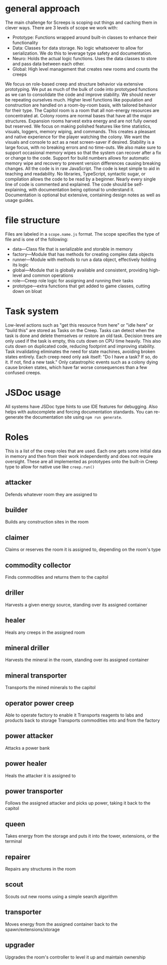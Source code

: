 # general approach
The main challenge for Screeps is scoping out things and caching them in clever ways.
There are 3 levels of scope we work with:
- Prototype: Functions wrapped around built-in classes to enhance their functionality
- Data: Classes for data storage. No logic whatsoever to allow for serialization. We do this to leverage type safety and documentation.
- Neuro: Holds the actual logic functions. Uses the data classes to store and pass data between each other.
- Global: High level management that creates new rooms and counts the creeps

We focus on role-based creep and structure behavior via extensive prototyping.
We put as much of the bulk of code into prototyped functions as we can to consolidate the code and improve stability.
We should never be repeating ourselves much.
Higher level functions like population and construction are handled on a room-by-room basis, with tailored behavior for
their type.
The Capitol room is a room that all non-energy resources are concentrated at.
Colony rooms are normal bases that have all the major structures.
Expansion rooms harvest extra energy and are not fully owned but reserved.
We focus on making polished features like time statistics, visuals, loggers, memory wiping, and commands.
This creates a pleasant and native experience for the player watching the colony.
We want the visuals and console to act as a neat screen-saver if desired.
Stability is a large focus, with no breaking errors and no time-outs.
We also make sure to support occasional memory wipes so that the system can recover after a fix or change to the code.
Support for build numbers allows for automatic memory wipe and recovery to prevent version differences causing breaking
changes.
All the code is in raw JavaScript.
The code is kept simple to aid in teaching and readability.
No libraries, TypeScript, syntactic sugar, or compilation allows the code to be read by a beginner.
Nearly every single line of code is commented and explained.
The code should be self-explaining, with documentation being optional to understand it.
Documentation is optional but extensive, containing design notes as well as usage guides.

# file structure
Files are labeled in a `scope.name.js` format.
The scope specifies the type of file and is one of the following:
- data—Class file that is serializable and storable in memory
- factory—Module that has methods for creating complex data objects
- runner—Module with methods to run a data object, effectively holding its logic
- global—Module that is globally available and consistent, providing high-level and common operations
- role—Creep role logic for assigning and running their tasks
- prototype—extra functions that get added to game classes, cutting down on bloat

# Task system
Low-level actions such as "get this resource from here" or "idle here" or "build this" are stored as Tasks on the Creep.
Tasks can detect when the task is done and delete themselves or restore an old task.
Decision trees are only used if the task is empty, this cuts down on CPU time heavily.
This also cuts down on duplicated code, reducing footprint and improving stability.
Task invalidating eliminates the need for state machines, avoiding broken states entirely.
Each creep need only ask itself: "Do I have a task? If so, do it. If not, find a new task."
Only catastrophic events such as a colony dying cause broken states, which have far worse consequences than a few confused creeps.

# JSDoc usage
All systems have JSDoc type hints to use IDE features for debugging.
Also helps with autocomplete and forcing documentation standards.
You can re-generate the documentation site using `npm run generate`.

# Roles
This is a list of the creep roles that are used.
Each one gets some initial data in memory and then from their work independently and does not require oversight.
These are all implemented as prototypes onto the built-in Creep type to allow for native use like `creep.run()`

## attacker
Defends whatever room they are assigned to

## builder
Builds any construction sites in the room

## claimer
Claims or reserves the room it is assigned to, depending on the room's type

## commodity collector
Finds commodities and returns them to the capitol

## driller
Harvests a given energy source, standing over its assigned container

## healer
Heals any creeps in the assigned room

## mineral driller
Harvests the mineral in the room, standing over its assigned container

## mineral transporter
Transports the mined minerals to the capitol

## operator power creep
Able to operate factory to enable it
Transports reagents to labs and products back to storage
Transports commodities into and from the factory

## power attacker
Attacks a power bank

## power healer
Heals the attacker it is assigned to

## power transporter
Follows the assigned attacker and picks up power, taking it back to the capitol

## queen
Takes energy from the storage and puts it into the tower, extensions, or the terminal

## repairer
Repairs any structures in the room

## scout
Scouts out new rooms using a simple search algorithm

## transporter
Moves energy from the assigned container back to the spawn/extensions/storage

## upgrader
Upgrades the room's controller to level it up and maintain ownership
